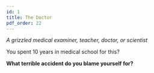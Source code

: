 ```yaml
---
id: 1
title: The Doctor
pdf_order: 22
---
```


_A grizzled medical examiner, teacher, doctor, or scientist_

You spent 10 years in medical school for this?

**What terrible accident do you blame yourself for?**
